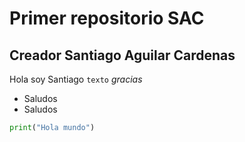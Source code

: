 # Primer repositorio SAC
## Creador Santiago Aguilar Cardenas
Hola soy Santiago `texto` *gracias*
- Saludos
- Saludos
```python
print("Hola mundo")
```
